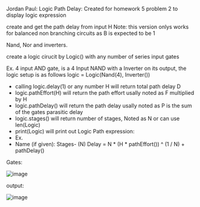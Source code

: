 Jordan Paul:
Logic Path Delay: Created for homework 5 problem 2 to display logic expression

create and get the path delay from input H
Note: this version onlys works for balanced non branching circuits as B is expected to be 1

Nand, Nor and inverters.

create a logic cirucit by Logic() with any number of series input gates

Ex. 4 input AND gate, is a 4 Input NAND with a Inverter on its output, the logic setup is as follows
logic = Logic(Nand(4), Inverter()) 

-  calling logic.delay(1) or any number H will return total path delay D
-  logic.pathEffort(H) will return the path effort usally noted as F multiplied by H
-  logic.pathDelay() will return the path delay usally noted as P is the sum of the gates parasitic delay
-  logic.stages() will return number of stages, Noted as N or can use len(Logic)
-  print(Logic) will print out Logic Path expression: 
-  Ex.
-  Name (if given):  Stages- (N)   Delay = N * (H * pathEffort()) ^ (1 / N) + pathDelay()

Gates:

![image](https://github.com/jordanpaul98/homeworkProblems/assets/147276895/ca5d6750-bcc1-403f-a0a3-f5fdc09680fa)


output:

![image](https://github.com/jordanpaul98/homeworkProblems/assets/147276895/848034c4-ff66-444a-ab96-7a166580504a)
